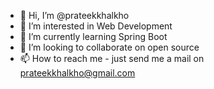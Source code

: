 - 👋 Hi, I’m @prateekkhalkho
- 👀 I’m interested in Web Development
- 🌱 I’m currently learning Spring Boot
- 💞️ I’m looking to collaborate on open source
- 📫 How to reach me - just send me a mail on prateekkhalkho@gmail.com

<!---
prateekkhalkho/prateekkhalkho is a ✨ special ✨ repository because its `README.md` (this file) appears on your GitHub profile.
You can click the Preview link to take a look at your changes.
--->
